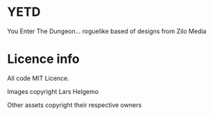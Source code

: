 # YETD
You Enter The Dungeon... roguelike based of designs from Zilo Media

# Licence info
All code MIT Licence.

Images copyright Lars Helgemo

Other assets copyright their respective owners
